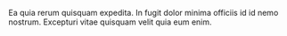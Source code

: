 Ea quia rerum quisquam expedita.
In fugit dolor minima officiis id id nemo nostrum.
Excepturi vitae quisquam velit quia eum enim.